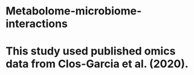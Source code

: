 # Metabolome-microbiome-interactions
# This study used published omics data from Clos-Garcia et al. (2020).

